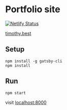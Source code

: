 # Portfolio site

[![Netlify Status](https://api.netlify.com/api/v1/badges/f7fc1436-75f3-46e5-8c46-60079699f010/deploy-status)](https://app.netlify.com/projects/cocky-goldberg-c73a8c/deploys)

[timothy.best](https://timothy.best)

## Setup

```
npm install -g gatsby-cli
npm install
```

## Run

```
npm start
```
visit [localhost:8000](http://localhost:8000/)